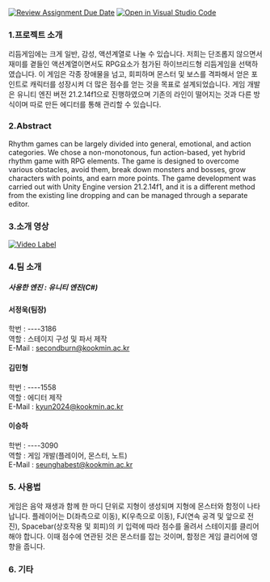 [![Review Assignment Due Date](https://classroom.github.com/assets/deadline-readme-button-22041afd0340ce965d47ae6ef1cefeee28c7c493a6346c4f15d667ab976d596c.svg)](https://classroom.github.com/a/E--3axVr)
[![Open in Visual Studio Code](https://classroom.github.com/assets/open-in-vscode-2e0aaae1b6195c2367325f4f02e2d04e9abb55f0b24a779b69b11b9e10269abc.svg)](https://classroom.github.com/online_ide?assignment_repo_id=7238955&assignment_repo_type=AssignmentRepo)



### 1.프로젝트 소개   
   
  리듬게임에는 크게 일반, 감성, 액션계열로 나눌 수 있습니다. 저희는 단조롭지 않으면서 재미를 곁들인 액션계열이면서도 RPG요소가 첨가된 하이브리드형 리듬게임을 선택하였습니다. 이 게임은 각종 장애물을 넘고, 회피하며 몬스터 및 보스를 격파해서 얻은 포인트로 캐릭터를 성장시켜 더 많은 점수를 얻는 것을 목표로 설계되었습니다. 게임 개발은 유니티 엔진 버전 21.2.14f1으로 진행하였으며 기존의 라인이 떨어지는 것과 다른 방식이며 따로 만든 에디터를 통해 관리할 수 있습니다.
  
### 2.Abstract   
   
  Rhythm games can be largely divided into general, emotional, and action categories. We chose a non-monotonous, fun action-based, yet hybrid rhythm game with RPG elements. The game is designed to overcome various obstacles, avoid them, break down monsters and bosses, grow characters with points, and earn more points. The game development was carried out with Unity Engine version 21.2.14f1, and it is a different method from the existing line dropping and can be managed through a separate editor.



### 3.소개 영상

[![Video Label]()](https://www.youtube.com/channel/UCKnLssuFRLZW-LSfVh3TC3A/videos)

### 4.팀 소개   
   
##### 사용한 엔진 : 유니티 엔진(C#)

#### 서정욱(팀장)   
   
학번 :  ----3186    
역할 : 스테이지 구성 및 파서 제작   
E-Mail : <secondburn@kookmin.ac.kr>
#### 김민형   
   
학번 : ----1558   
역할 : 에디터 제작   
E-Mail :  <kyun2024@kookmin.ac.kr>  
#### 이승하   
   
학번 :  ----3090   
역할 : 게임 개발(플레이어, 몬스터, 노트)   
E-Mail : <seunghabest@kookmin.ac.kr>
### 5. 사용법   
   
게임은 음악 재생과 함께 한 마디 단위로 지형이 생성되며 지형에 몬스터와 함정이 나타납니다. 플레이어는 D(좌측으로 이동), K(우측으로 이동), FJ(연속 공격 및 앞으로 전진), Spacebar(상호작용 및 회피)의 키 입력에 따라 점수를 올려서 스테이지를 클리어해야 합니다. 이때 점수에 연관된 것은 몬스터를 잡는 것이며, 함정은 게임 클리어에 영향을 줍니다.

### 6. 기타
   




